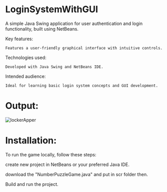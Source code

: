 # LoginSystemWithGUI
A simple Java Swing application for user authentication and login functionality, built using NetBeans.

Key features:

    Features a user-friendly graphical interface with intuitive controls.

Technologies used:

    Developed with Java Swing and NetBeans IDE.

Intended audience:

    Ideal for learning basic login system concepts and GUI development.

# Output:
![lockerApper](https://github.com/thippeswammy/LoginSystemWithGUI/assets/73697198/d008ebfa-f91e-44c2-8214-68cac88d0099)


# Installation:

To run the game locally, follow these steps:

create new project in NetBeans or your preferred Java IDE.

download the "NumberPuzzleGame.java" and put in scr folder then.

Build and run the project.
